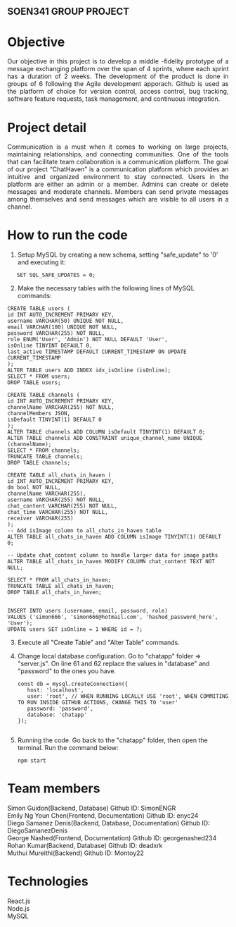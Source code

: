 ## SOEN341 GROUP PROJECT

# Objective
<p align="justify">
Our objective in this project is to develop a middle -fidelity prototype of a message exchanging platform over the span of 4 sprints, where each sprint has a duration of 2 weeks. The development of the product is done in groups of 6 following the Agile development apporach. Github is used as the platform of choice for version control, access control, bug tracking, software feature requests, task management, and continuous integration.
</p>

# Project detail
<p align="justify">
Communication is a must when it comes to working on large projects, maintaining relationships, and connecting communities. One of the tools that can facilitate team collaboration is a communication platform. The goal of our project “ChatHaven” is a communication platform which provides an intuitive and organized environment to stay connected. Users in the platform are either an admin or a member. Admins can create or delete messages and moderate channels. Members can send private messages among themselves and send messages which are visible to all users in a channel. 
</p>

# How to run the code
<p align="justify">
  
  1) Setup MySQL by creating a new schema, setting "safe_update" to '0' and executing it:
  ```
     SET SQL_SAFE_UPDATES = 0;
  ```
  2) Make the necessary tables with the following lines of MySQL commands:
     
    CREATE TABLE users (
    id INT AUTO_INCREMENT PRIMARY KEY,
    username VARCHAR(50) UNIQUE NOT NULL,
    email VARCHAR(100) UNIQUE NOT NULL,
    password VARCHAR(255) NOT NULL,
    role ENUM('User', 'Admin') NOT NULL DEFAULT 'User',
    isOnline TINYINT DEFAULT 0,
    last_active TIMESTAMP DEFAULT CURRENT_TIMESTAMP ON UPDATE CURRENT_TIMESTAMP
    );
    ALTER TABLE users ADD INDEX idx_isOnline (isOnline);
    SELECT * FROM users;
    DROP TABLE users;

    CREATE TABLE channels (
    id INT AUTO_INCREMENT PRIMARY KEY,
    channelName VARCHAR(255) NOT NULL,
    channelMembers JSON,
    isDefault TINYINT(1) DEFAULT 0
    );
    ALTER TABLE channels ADD COLUMN isDefault TINYINT(1) DEFAULT 0;
    ALTER TABLE channels ADD CONSTRAINT unique_channel_name UNIQUE (channelName);
    SELECT * FROM channels;
    TRUNCATE TABLE channels;
    DROP TABLE channels;

    CREATE TABLE all_chats_in_haven (
    id INT AUTO_INCREMENT PRIMARY KEY,
    dm bool NOT NULL,
    channelName VARCHAR(255),
    username VARCHAR(255) NOT NULL,
    chat_content VARCHAR(255) NOT NULL,
    chat_time VARCHAR(255) NOT NULL,
    receiver VARCHAR(255)
    );
    -- Add isImage column to all_chats_in_haven table
    ALTER TABLE all_chats_in_haven ADD COLUMN isImage TINYINT(1) DEFAULT 0;

    -- Update chat_content column to handle larger data for image paths
    ALTER TABLE all_chats_in_haven MODIFY COLUMN chat_content TEXT NOT NULL;
    
    SELECT * FROM all_chats_in_haven;
    TRUNCATE TABLE all_chats_in_haven;
    DROP TABLE all_chats_in_haven;


    INSERT INTO users (username, email, password, role)
    VALUES ('simon666', 'simon666@hotmail.com', 'hashed_password_here', 'User');
    UPDATE users SET isOnline = 1 WHERE id = ?;

  3) Execute all "Create Table" and "Alter Table" commands.

  4) Change local database configuration.
     Go to "chatapp" folder => "server.js".
     On line 61 and 62 replace the values in "database" and "password" to the ones you have.
     ```
     const db = mysql.createConnection({
        host: 'localhost',
        user: 'root', // WHEN RUNNING LOCALLY USE 'root', WHEN COMMITING TO RUN INSIDE GITHUB ACTIONS, CHANGE THIS TO 'user'
        password: 'password',
        database: 'chatapp'
     });
    

  5) Running the code.
     Go back to the "chatapp" folder, then open the terminal.
     Run the command below:
     ```
     npm start
     
</p>

# Team members
Simon Guidon(Backend, Database) Github ID: SimonENGR  
Emily Ng Youn Chen(Frontend, Documentation) Github ID: enyc24  
Diego Samanez Denis(Backend, Database, Documentation) Github ID: DiegoSamanezDenis  
George Nashed(Frontend, Documentation) Github ID: georgenashed234  
Rohan Kumar(Backend, Database) Github ID: deadxrk  
Muthui Mureithi(Backend) Github ID: Montoy22  

# Technologies
React.js  
Node.js  
MySQL  
